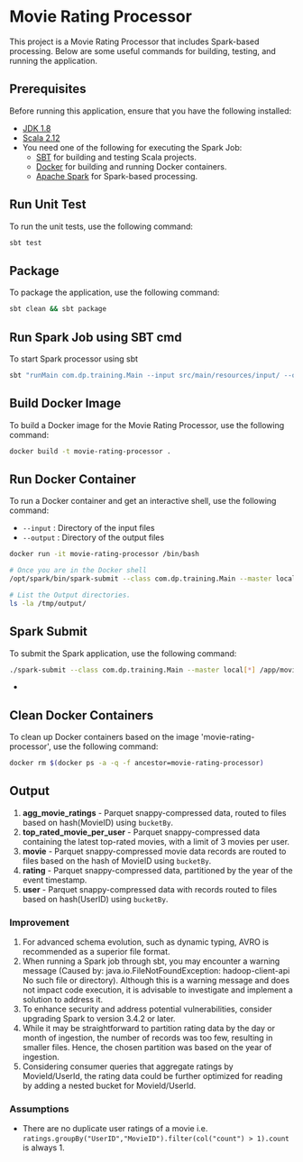 # Movie Rating Processor

This project is a Movie Rating Processor that includes Spark-based processing. Below are some useful commands for building, testing, and running the application.

## Prerequisites

Before running this application, ensure that you have the following installed:
- [JDK 1.8](https://www.oracle.com/java/technologies/javase/javase-jdk8-downloads.html)
- [Scala 2.12](https://www.scala-lang.org/download/2.12.14.html)
- You need one of the following for executing the Spark Job:
    - [SBT](https://www.scala-sbt.org/download.html) for building and testing Scala projects.
    - [Docker](https://www.docker.com/get-started) for building and running Docker containers.
    - [Apache Spark](https://spark.apache.org/downloads.html) for Spark-based processing.


## Run Unit Test

To run the unit tests, use the following command:
```bash
sbt test
```

## Package

To package the application, use the following command:
```bash
sbt clean && sbt package
```

## Run Spark Job using SBT cmd
To start Spark processor using sbt
```bash
sbt "runMain com.dp.training.Main --input src/main/resources/input/ --output src/main/resources/output/"
```

## Build Docker Image

To build a Docker image for the Movie Rating Processor, use the following command:
```bash
docker build -t movie-rating-processor .
```

## Run Docker Container

To run a Docker container and get an interactive shell, use the following command:
* `--input` : Directory of the input files
* `--output` : Directory of the output files
```bash
docker run -it movie-rating-processor /bin/bash

# Once you are in the Docker shell
/opt/spark/bin/spark-submit --class com.dp.training.Main --master local[*] /app/movie-rating-processor.jar --input /app/input/ --output /tmp/output/

# List the Output directories.
ls -la /tmp/output/
```

## Spark Submit
To submit the Spark application, use the following command:
```bash
./spark-submit --class com.dp.training.Main --master local[*] /app/movie-rating-processor.jar --input /app/input/ --output /tmp/output/ 
```
* 

## Clean Docker Containers

To clean up Docker containers based on the image 'movie-rating-processor', use the following command:
```bash
docker rm $(docker ps -a -q -f ancestor=movie-rating-processor)
```

## Output
1. **agg_movie_ratings** - Parquet snappy-compressed data, routed to files based on hash(MovieID) using `bucketBy`.
2. **top_rated_movie_per_user** - Parquet snappy-compressed data containing the latest top-rated movies, with a limit of 3 movies per user. 
3. **movie** - Parquet snappy-compressed movie data records are routed to files based on the hash of MovieID using `bucketBy`. 
4. **rating** - Parquet snappy-compressed data, partitioned by the year of the event timestamp.  
5. **user** - Parquet snappy-compressed data with records routed to files based on hash(UserID) using `bucketBy`.

### Improvement
1. For advanced schema evolution, such as dynamic typing, AVRO is recommended as a superior file format.
2. When running a Spark job through sbt, you may encounter a warning message (Caused by: java.io.FileNotFoundException: hadoop-client-api No such file or directory). Although this is a warning message and does not impact code execution, it is advisable to investigate and implement a solution to address it.
3. To enhance security and address potential vulnerabilities, consider upgrading Spark to version 3.4.2 or later.
4. While it may be straightforward to partition rating data by the day or month of ingestion, the number of records was too few, resulting in smaller files. Hence, the chosen partition was based on the year of ingestion. 
5. Considering consumer queries that aggregate ratings by MovieId/UserId, the rating data could be further optimized for reading by adding a nested bucket for MovieId/UserId. 

### Assumptions
* There are no duplicate user ratings of a movie i.e. `ratings.groupBy("UserID","MovieID").filter(col("count") > 1).count` is always 1.